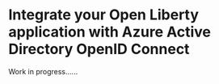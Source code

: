 # Integrate your Open Liberty application with Azure Active Directory OpenID Connect

Work in progress......
